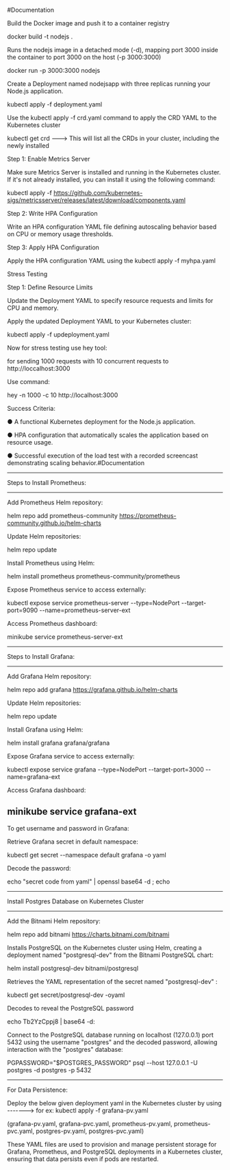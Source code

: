 #Documentation

Build the Docker image and push it to a container registry

docker build -t nodejs .

Runs the nodejs image in a detached mode (-d), mapping port 3000 inside the container to port 3000 on the host (-p 3000:3000)

docker run -p 3000:3000 nodejs

Create a Deployment named nodejsapp with three replicas running your Node.js application.

kubectl apply -f deployment.yaml

Use the kubectl apply -f crd.yaml command to apply the CRD YAML to the Kubernetes cluster

kubectl get crd ---> This will list all the CRDs in your cluster, including the newly installed

Step 1: Enable Metrics Server

Make sure Metrics Server is installed and running in the Kubernetes cluster. If it's not already installed, you can install it using the following command:

kubectl apply -f https://github.com/kubernetes-sigs/metricsserver/releases/latest/download/components.yaml

Step 2: Write HPA Configuration

Write an HPA configuration YAML file defining autoscaling behavior based on CPU or memory usage thresholds.

Step 3: Apply HPA Configuration

Apply the HPA configuration YAML using the kubectl apply -f myhpa.yaml

Stress Testing

Step 1: Define Resource Limits

Update the Deployment YAML to specify resource requests and limits for CPU and memory.

Apply the updated Deployment YAML to your Kubernetes cluster:

kubectl apply -f updeployment.yaml

Now for stress testing use hey tool:

for sending 1000 requests with 10 concurrent requests to http://loccalhost:3000

Use command:

hey -n 1000 -c 10 http://localhost:3000

Success Criteria:

● A functional Kubernetes deployment for the Node.js application.

● HPA configuration that automatically scales the application based on resource usage.

● Successful execution of the load test with a recorded screencast demonstrating scaling behavior.#Documentation

____________________________

Steps to Install Prometheus:
____________________________

Add Prometheus Helm repository: 

helm repo add prometheus-community https://prometheus-community.github.io/helm-charts

Update Helm repositories: 

helm repo update

Install Prometheus using Helm: 

helm install prometheus prometheus-community/prometheus

Expose Prometheus service to access externally: 

kubectl expose service prometheus-server --type=NodePort --target-port=9090 --name=prometheus-server-ext

Access Prometheus dashboard: 

minikube service prometheus-server-ext

_________________________

Steps to Install Grafana:
_________________________

Add Grafana Helm repository: 

helm repo add grafana https://grafana.github.io/helm-charts

Update Helm repositories:

helm repo update

Install Grafana using Helm: 

helm install grafana grafana/grafana

Expose Grafana service to access externally: 

kubectl expose service grafana --type=NodePort --target-port=3000 --name=grafana-ext

Access Grafana dashboard: 

minikube service grafana-ext
-----------------------------------------------
To get username and password in Grafana:

Retrieve Grafana secret in default namespace: 

kubectl get secret --namespace default grafana -o yaml

Decode the password: 

echo "secret code from yaml" | openssl base64 -d ; echo

_______________________________________________

Install Postgres Database on Kubernetes Cluster
_______________________________________________

Add the Bitnami Helm repository:

helm repo add bitnami https://charts.bitnami.com/bitnami

Installs PostgreSQL on the Kubernetes cluster using Helm, creating a deployment named "postgresql-dev" from the Bitnami PostgreSQL chart:

helm install postgresql-dev bitnami/postgresql

Retrieves the YAML representation of the secret named "postgresql-dev" :

kubectl get secret/postgresql-dev -oyaml

Decodes to reveal the PostgreSQL password

echo Tb2YzCppj8 | base64 -d:

Connect to the PostgreSQL database running on localhost (127.0.0.1) port 5432 using the username "postgres" and the decoded password, allowing interaction with the "postgres" database:

PGPASSWORD="$POSTGRES_PASSWORD" psql --host 127.0.0.1 -U postgres -d postgres -p 5432

----------------------------------
For Data Persistence:

Deploy the below given deployment yaml in the Kubernetes cluster by using -------> for ex: kubectl apply -f grafana-pv.yaml

(grafana-pv.yaml, grafana-pvc.yaml, prometheus-pv.yaml, prometheus-pvc.yaml, postgres-pv.yaml, postgres-pvc.yaml)

These YAML files are used to provision and manage persistent storage for Grafana, Prometheus, and PostgreSQL deployments in a Kubernetes cluster, ensuring that data persists even if pods are restarted.
